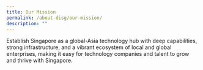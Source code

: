 ```yaml
---
title: Our Mission
permalink: /about-disg/our-mission/
description: ""
---
```

Establish Singapore as a global-Asia technology hub with deep capabilities, strong infrastructure, and a vibrant ecosystem of local and global enterprises, making it easy for technology companies and talent to grow and thrive with Singapore.